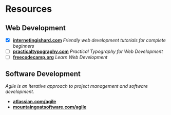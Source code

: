 # Resources

## Web Development
- [x] **[internetingishard.com](internetingishard.com)** _Friendly web development tutorials for complete beginners_
- [ ] **[practicaltypography.com](practicaltypography.com)** _Practical Typography for Web Development_
- [ ] **[freecodecamp.org](freecodecamp.org)** _Learn Web Development_

## Software Development
_Agile is an iterative approach to project management and software development._
* **[atlassian.com/agile](atlassian.com/agile)** 
* **[mountaingoatsoftware.com/agile](mountaingoatsoftware.com/agile)**

